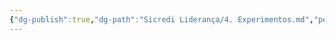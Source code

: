 ```yaml
---
{"dg-publish":true,"dg-path":"Sicredi Liderança/4. Experimentos.md","permalink":"/Sicredi Liderança/4. Experimentos/"}
---
```



